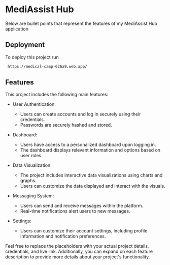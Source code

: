 # MediAssist Hub

Below are bullet points that represent the features of my MediAssist Hub application

## Deployment

To deploy this project run

```bash
 https://medical-camp-626a9.web.app/
```

## Features

This project includes the following main features:

- User Authentication:

  - Users can create accounts and log in securely using their credentials.
  - Passwords are securely hashed and stored.

- Dashboard:

  - Users have access to a personalized dashboard upon logging in.
  - The dashboard displays relevant information and options based on user roles.

- Data Visualization:

  - The project includes interactive data visualizations using charts and graphs.
  - Users can customize the data displayed and interact with the visuals.

- Messaging System:

  - Users can send and receive messages within the platform.
  - Real-time notifications alert users to new messages.

- Settings:
  - Users can customize their account settings, including profile information and notification preferences.

Feel free to replace the placeholders with your actual project details, credentials, and live link. Additionally, you can expand on each feature description to provide more details about your project's functionality.
